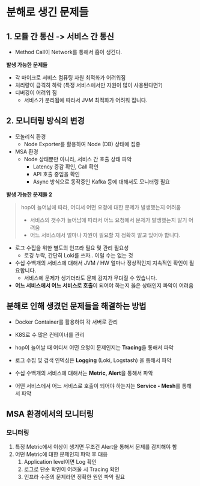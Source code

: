 # 분해로 생긴 문제들

## 1. 모듈 간 통신 -> 서비스 간 통신
- Method Call이 Network를 통해서 홉이 생긴다.

**발생 가능한 문제들**
- 각 마이크로 서비스 컴퓨팅 자원 최적화가 어려워짐
- 처리량이 급격히 하락 (특정 서비스에서만 자원이 많이 사용된다면?)
- 디버깅이 어려워 짐
  - 서비스가 분리됨에 따라서 JVM 최적화가 어려워 집니다.

## 2. 모니터링 방식의 변경

- 모놀리식 환경
  - Node Exporter를 활용하여 Node (DB) 상태에 집중
- MSA 환경
  - Node 상태뿐만 아니라, 서비스 간 호출 상태 파악
    - Latency 증감 확인, Call 확인
    - API 호출 중임을 확인
    - Async 방식으로 동작중인 Kafka 등에 대해서도 모니터링 필요

**발생 가능한 문제들 2**
> hop이 늘어남에 따라, 어디서 어떤 요청에 대한 문제가 발생했는지 어려움
> - 서비스의 갯수가 늘어남에 따라서 어느 요청에서 문제가 발생했는지 알기 어려움
> - 어느 서비스에서 얼마나 자원이 필요할 지 정확히 알고 있어야 합니다.
- 로그 수집을 위한 별도의 인프라 필요 및 관리 필요성
  - 로깅 누락, 간단히 Loki를 쓰자.. 이럴 수는 없는 것
- 수십 수백개의 서비스에 대해서 JVM / HW 얼마나 정상적인지 지속적인 확인이 필요합니다.
  - 서비스에 문제가 생기더라도 문제 감지가 무뎌질 수 있습니다.
- **어느 서비스에서 어느 서비스로 호출**이 되어야 하는지 옳은 상태인지 파악이 어려움

## 분해로 인해 생겼던 문제들을 해결하는 방법

- Docker Container를 활용하여 각 서버로 관리
- K8S로 수 많은 컨테이너를 관리

- hop이 늘어날 때 어디서 어떤 요청이 문제인지는 **Tracing**을 통해서 파악
- 로그 수집 및 검색 인덱싱은 **Logging** (Loki, Logstash) 을 통해서 파악
- 수십 수백개의 서비스에 대해서는 **Metric, Alert**을 통해서 파악
- 어떤 서비스에서 어느 서비스로 호출이 되어야 하는지는 **Service - Mesh**를 통해서 파악

## MSA 환경에서의 모니터링

### 모니터링

1. 특정 Metric에서 이상이 생기면 무조건 Alert을 통해서 문제를 감지해야 함
2. 어떤 Metric에 대한 문제인지 파악 후 대응
   1. Application level이면 Log 확인
   2. 로그로 단순 확인이 어려울 시 Tracing 확인
   3. 인프라 수준의 문제라면 정확한 원인 파악 필요

